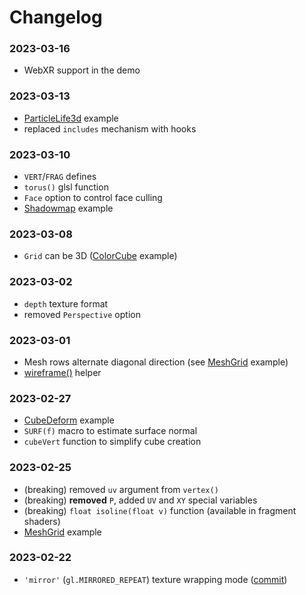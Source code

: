 # Changelog

### 2023-03-16
* WebXR support in the demo

### 2023-03-13
* [ParticleLife3d](https://google.github.io/swissgl/#ParticleLife3d) example
* replaced `includes` mechanism with hooks

### 2023-03-10
* `VERT`/`FRAG` defines
* `torus()` glsl function
* `Face` option to control face culling
* [Shadowmap](https://google.github.io/swissgl/#Shadowmap) example

### 2023-03-08
* `Grid` can be 3D ([ColorCube](https://google.github.io/swissgl/#ColorCube) example)

### 2023-03-02
* `depth` texture format
* removed `Perspective` option

### 2023-03-01
* Mesh rows alternate diagonal direction (see [MeshGrid](https://google.github.io/swissgl/#MeshGrid) example)
* [wireframe()](https://github.com/google/swissgl/blob/8cf8cac20c4ec3352fec639c8d22dc5814d5e674/swissgl.js#L201) helper

### 2023-02-27
* [CubeDeform](../demo/CubeDeform.js) example
* `SURF(f)` macro to estimate surface normal
* `cubeVert` function to simplify cube creation

### 2023-02-25
* (breaking) removed `uv` argument from `vertex()`
* (breaking) **removed** `P`, added `UV` and `XY` special variables
* (breaking) `float isoline(float v)` function (available in fragment shaders)
* [MeshGrid](../demo/MeshGrid.js) example

### 2023-02-22
* `'mirror'` (`gl.MIRRORED_REPEAT`) texture wrapping mode ([commit](https://github.com/google/swissgl/commit/d690e94fff35766b5a6358d96a4b7d6c59cff166))